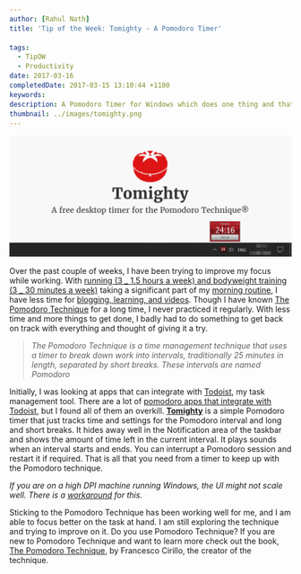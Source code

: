 ```yaml
---
author: [Rahul Nath]
title: 'Tip of the Week: Tomighty - A Pomodoro Timer'
  
tags:
  - TipOW
  - Productivity
date: 2017-03-16
completedDate: 2017-03-15 13:10:44 +1100
keywords:
description: A Pomodoro Timer for Windows which does one thing and that thing right
thumbnail: ../images/tomighty.png
---
```


<a href="http://tomighty.org/"><img alt="Tomighty, Pomodoro Timer" src="../images/tomighty.png" /></a>

Over the past couple of weeks, I have been trying to improve my focus while working. With [running (3 _ 1.5 hours a week) and bodyweight training (3 _ 30 minutes a week)](http://www.rahulpnath.com/blog/how-i-lost-13-kilos-in-one-and-half-months/) taking a significant part of my [morning routine](http://www.rahulpnath.com/blog/morning_routine/), I have less time for [blogging, learning, and videos](http://www.rahulpnath.com/blog/2016-recap/). Though I have known [The Pomodoro Technique](https://en.wikipedia.org/wiki/Pomodoro_Technique) for a long time, I never practiced it regularly. With less time and more things to get done, I badly had to do something to get back on track with everything and thought of giving it a try.

> _The Pomodoro Technique is a time management technique that uses a timer to break down work into intervals, traditionally 25 minutes in length, separated by short breaks. These intervals are named Pomodoro_

Initially, I was looking at apps that can integrate with [Todoist](http://www.rahulpnath.com/blog/todoist-manage-your-todo-list/), my task management tool. There are a lot of [pomodoro apps that integrate with Todoist](https://support.todoist.com/hc/en-us/articles/210762349-Pomodoro-with-Todoist), but I found all of them an overkill.
[**Tomighty**](http://tomighty.org/) is a simple Pomodoro timer that just tracks time and settings for the Pomodoro interval and long and short breaks. It hides away well in the Notification area of the taskbar and shows the amount of time left in the current interval. It plays sounds when an interval starts and ends. You can interrupt a Pomodoro session and restart it if required. That is all that you need from a timer to keep up with the Pomodoro technique.

_If you are on a high DPI machine running Windows, the UI might not scale well. There is a [workaround](https://github.com/tomighty/tomighty/issues/115) for this._

Sticking to the Pomodoro Technique has been working well for me, and I am able to focus better on the task at hand. I am still exploring the technique and trying to improve on it. Do you use Pomodoro Technique? If you are new to Pomodoro Technique and want to learn more check out the book, [The Pomodoro Technique](http://amzn.to/2nCSZW1), by Francesco Cirillo, the creator of the technique.

